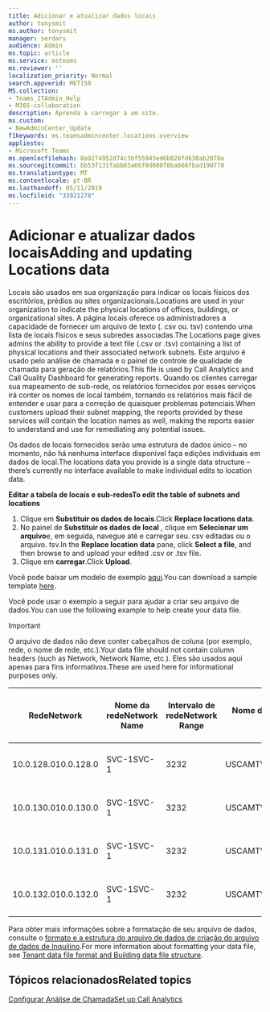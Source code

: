 ```yaml
---
title: Adicionar e atualizar dados locais
author: tonysmit
ms.author: tonysmit
manager: serdars
audience: Admin
ms.topic: article
ms.service: msteams
ms.reviewer: ''
localization_priority: Normal
search.appverid: MET150
MS.collection:
- Teams_ITAdmin_Help
- M365-collaboration
description: Aprenda a carregar a um site.
ms.custom:
- NewAdminCenter_Update
f1keywords: ms.teamsadmincenter.locations.overview
appliesto:
- Microsoft Teams
ms.openlocfilehash: 8a9274952d74c3bf55943ed6b028fd630ab2078e
ms.sourcegitcommit: bb53f131fabb03a66f0d000f8ba668fbad190778
ms.translationtype: MT
ms.contentlocale: pt-BR
ms.lasthandoff: 05/11/2019
ms.locfileid: "33921278"
---
```

<a name="adding-and-updating-locations-data"></a><span data-ttu-id="8f576-103">Adicionar e atualizar dados locais</span><span class="sxs-lookup"><span data-stu-id="8f576-103">Adding and updating Locations data</span></span>
============================

<span data-ttu-id="8f576-104">Locais são usados em sua organização para indicar os locais físicos dos escritórios, prédios ou sites organizacionais.</span><span class="sxs-lookup"><span data-stu-id="8f576-104">Locations are used in your organization to indicate the physical locations of offices, buildings, or organizational sites.</span></span> <span data-ttu-id="8f576-105">A página locais oferece os administradores a capacidade de fornecer um arquivo de texto (. csv ou. tsv) contendo uma lista de locais físicos e seus subredes associadas.</span><span class="sxs-lookup"><span data-stu-id="8f576-105">The Locations page gives admins the ability to provide a text file (.csv or .tsv) containing a list of physical locations and their associated network subnets.</span></span> <span data-ttu-id="8f576-106">Este arquivo é usado pelo análise de chamada e o painel de controle de qualidade de chamada para geração de relatórios.</span><span class="sxs-lookup"><span data-stu-id="8f576-106">This file is used by Call Analytics and Call Quality Dashboard for generating reports.</span></span> <span data-ttu-id="8f576-107">Quando os clientes carregar sua mapeamento de sub-rede, os relatórios fornecidos por esses serviços irá conter os nomes de local também, tornando os relatórios mais fácil de entender e usar para a correção de quaisquer problemas potenciais.</span><span class="sxs-lookup"><span data-stu-id="8f576-107">When customers upload their subnet mapping, the reports provided by these services will contain the location names as well, making the reports easier to understand and use for remediating any potential issues.</span></span>

<span data-ttu-id="8f576-108">Os dados de locais fornecidos serão uma estrutura de dados único – no momento, não há nenhuma interface disponível faça edições individuais em dados de local.</span><span class="sxs-lookup"><span data-stu-id="8f576-108">The locations data you provide is a single data structure – there’s currently no interface available to make individual edits to location data.</span></span> 

<span data-ttu-id="8f576-109">**Editar a tabela de locais e sub-redes**</span><span class="sxs-lookup"><span data-stu-id="8f576-109">**To edit the table of subnets and locations**</span></span>

1. <span data-ttu-id="8f576-110">Clique em **Substituir os dados de locais**.</span><span class="sxs-lookup"><span data-stu-id="8f576-110">Click **Replace locations data**.</span></span>
2. <span data-ttu-id="8f576-111">No painel de **Substituir os dados de local** , clique em **Selecionar um arquivo**e, em seguida, navegue até e carregar seu. csv editadas ou o arquivo. tsv.</span><span class="sxs-lookup"><span data-stu-id="8f576-111">In the **Replace location data** pane, click **Select a file**, and then browse to and upload your edited .csv or .tsv file.</span></span> 
3. <span data-ttu-id="8f576-112">Clique em **carregar**.</span><span class="sxs-lookup"><span data-stu-id="8f576-112">Click **Upload**.</span></span> 


<span data-ttu-id="8f576-113">Você pode baixar um modelo de exemplo [aqui](https://github.com/MicrosoftDocs/OfficeDocs-SkypeForBusiness/blob/live/Teams/downloads/locations-template.zip?raw=true).</span><span class="sxs-lookup"><span data-stu-id="8f576-113">You can download a sample template [here](https://github.com/MicrosoftDocs/OfficeDocs-SkypeForBusiness/blob/live/Teams/downloads/locations-template.zip?raw=true).</span></span>

<span data-ttu-id="8f576-114">Você pode usar o exemplo a seguir para ajudar a criar seu arquivo de dados.</span><span class="sxs-lookup"><span data-stu-id="8f576-114">You can use the following example to help create your data file.</span></span> 

> [!IMPORTANT]
> <span data-ttu-id="8f576-115">O arquivo de dados não deve conter cabeçalhos de coluna (por exemplo, rede, o nome de rede, etc.).</span><span class="sxs-lookup"><span data-stu-id="8f576-115">Your data file should not contain column headers (such as Network, Network Name, etc.).</span></span> <span data-ttu-id="8f576-116">Eles são usados aqui apenas para fins informativos.</span><span class="sxs-lookup"><span data-stu-id="8f576-116">These are used here for informational purposes only.</span></span> </br>

|<span data-ttu-id="8f576-117">Rede</span><span class="sxs-lookup"><span data-stu-id="8f576-117">Network</span></span>|<span data-ttu-id="8f576-118">Nome da rede</span><span class="sxs-lookup"><span data-stu-id="8f576-118">Network Name</span></span>|<span data-ttu-id="8f576-119">Intervalo de rede</span><span class="sxs-lookup"><span data-stu-id="8f576-119">Network Range</span></span>|<span data-ttu-id="8f576-120">Nome do edifício</span><span class="sxs-lookup"><span data-stu-id="8f576-120">Building Name</span></span>|<span data-ttu-id="8f576-121">Tipo de propriedade</span><span class="sxs-lookup"><span data-stu-id="8f576-121">Ownership Type</span></span>|<span data-ttu-id="8f576-122">Tipo de construção</span><span class="sxs-lookup"><span data-stu-id="8f576-122">Building Type</span></span>|<span data-ttu-id="8f576-123">Tipo de construção do Office</span><span class="sxs-lookup"><span data-stu-id="8f576-123">Building Office Type</span></span>|<span data-ttu-id="8f576-124">Cidade</span><span class="sxs-lookup"><span data-stu-id="8f576-124">City</span></span>|<span data-ttu-id="8f576-125">Código Postal</span><span class="sxs-lookup"><span data-stu-id="8f576-125">Zip Code</span></span>|<span data-ttu-id="8f576-126">País</span><span class="sxs-lookup"><span data-stu-id="8f576-126">Country</span></span>|<span data-ttu-id="8f576-127">Estado</span><span class="sxs-lookup"><span data-stu-id="8f576-127">State</span></span>|<span data-ttu-id="8f576-128">Região</span><span class="sxs-lookup"><span data-stu-id="8f576-128">Region</span></span>|<span data-ttu-id="8f576-129">Interior Corp</span><span class="sxs-lookup"><span data-stu-id="8f576-129">Inside Corp</span></span>|<span data-ttu-id="8f576-130">Rota Express</span><span class="sxs-lookup"><span data-stu-id="8f576-130">Express Route</span></span>|
|-|-|-|-|-|-|-|-|-|-|-|-|-|-|
|<span data-ttu-id="8f576-131">10.0.128.0</span><span class="sxs-lookup"><span data-stu-id="8f576-131">10.0.128.0</span></span> |<span data-ttu-id="8f576-132">SVC-1</span><span class="sxs-lookup"><span data-stu-id="8f576-132">SVC-1</span></span>|<span data-ttu-id="8f576-133">32</span><span class="sxs-lookup"><span data-stu-id="8f576-133">32</span></span>|<span data-ttu-id="8f576-134">USCAMTV001</span><span class="sxs-lookup"><span data-stu-id="8f576-134">USCAMTV001</span></span>|<span data-ttu-id="8f576-135">Contoso concessão RE&F</span><span class="sxs-lookup"><span data-stu-id="8f576-135">Contoso Leased RE&F</span></span>|<span data-ttu-id="8f576-136">Office</span><span class="sxs-lookup"><span data-stu-id="8f576-136">Office</span></span>|<span data-ttu-id="8f576-137">RE&F</span><span class="sxs-lookup"><span data-stu-id="8f576-137">RE&F</span></span>|<span data-ttu-id="8f576-138">Modo de exibição das Montanhas</span><span class="sxs-lookup"><span data-stu-id="8f576-138">Mountain View</span></span>|<span data-ttu-id="8f576-139">94043 e.u.a.</span><span class="sxs-lookup"><span data-stu-id="8f576-139">94043</span></span>|<span data-ttu-id="8f576-140">CONOSCO</span><span class="sxs-lookup"><span data-stu-id="8f576-140">US</span></span>|<span data-ttu-id="8f576-141">CA</span><span class="sxs-lookup"><span data-stu-id="8f576-141">CA</span></span>|<span data-ttu-id="8f576-142">CONOSCO</span><span class="sxs-lookup"><span data-stu-id="8f576-142">US</span></span>|<span data-ttu-id="8f576-143">1</span><span class="sxs-lookup"><span data-stu-id="8f576-143">1</span></span>|<span data-ttu-id="8f576-144">1</span><span class="sxs-lookup"><span data-stu-id="8f576-144">1</span></span>|
|<span data-ttu-id="8f576-145">10.0.130.0</span><span class="sxs-lookup"><span data-stu-id="8f576-145">10.0.130.0</span></span> |<span data-ttu-id="8f576-146">SVC-1</span><span class="sxs-lookup"><span data-stu-id="8f576-146">SVC-1</span></span>|<span data-ttu-id="8f576-147">32</span><span class="sxs-lookup"><span data-stu-id="8f576-147">32</span></span>|<span data-ttu-id="8f576-148">USCAMTV001</span><span class="sxs-lookup"><span data-stu-id="8f576-148">USCAMTV001</span></span>|<span data-ttu-id="8f576-149">Contoso concessão RE&F</span><span class="sxs-lookup"><span data-stu-id="8f576-149">Contoso Leased RE&F</span></span>|<span data-ttu-id="8f576-150">Office</span><span class="sxs-lookup"><span data-stu-id="8f576-150">Office</span></span>|<span data-ttu-id="8f576-151">RE&F</span><span class="sxs-lookup"><span data-stu-id="8f576-151">RE&F</span></span>|<span data-ttu-id="8f576-152">Modo de exibição das Montanhas</span><span class="sxs-lookup"><span data-stu-id="8f576-152">Mountain View</span></span>|<span data-ttu-id="8f576-153">94043 e.u.a.</span><span class="sxs-lookup"><span data-stu-id="8f576-153">94043</span></span>|<span data-ttu-id="8f576-154">CONOSCO</span><span class="sxs-lookup"><span data-stu-id="8f576-154">US</span></span>|<span data-ttu-id="8f576-155">CA</span><span class="sxs-lookup"><span data-stu-id="8f576-155">CA</span></span>|<span data-ttu-id="8f576-156">CONOSCO</span><span class="sxs-lookup"><span data-stu-id="8f576-156">US</span></span>|<span data-ttu-id="8f576-157">1</span><span class="sxs-lookup"><span data-stu-id="8f576-157">1</span></span>|<span data-ttu-id="8f576-158">1</span><span class="sxs-lookup"><span data-stu-id="8f576-158">1</span></span>|
|<span data-ttu-id="8f576-159">10.0.131.0</span><span class="sxs-lookup"><span data-stu-id="8f576-159">10.0.131.0</span></span> |<span data-ttu-id="8f576-160">SVC-1</span><span class="sxs-lookup"><span data-stu-id="8f576-160">SVC-1</span></span>|<span data-ttu-id="8f576-161">32</span><span class="sxs-lookup"><span data-stu-id="8f576-161">32</span></span>|<span data-ttu-id="8f576-162">USCAMTV001</span><span class="sxs-lookup"><span data-stu-id="8f576-162">USCAMTV001</span></span>|<span data-ttu-id="8f576-163">Contoso concessão RE&F</span><span class="sxs-lookup"><span data-stu-id="8f576-163">Contoso Leased RE&F</span></span>|<span data-ttu-id="8f576-164">Office</span><span class="sxs-lookup"><span data-stu-id="8f576-164">Office</span></span>|<span data-ttu-id="8f576-165">RE&F</span><span class="sxs-lookup"><span data-stu-id="8f576-165">RE&F</span></span>|<span data-ttu-id="8f576-166">Modo de exibição das Montanhas</span><span class="sxs-lookup"><span data-stu-id="8f576-166">Mountain View</span></span>|<span data-ttu-id="8f576-167">94043 e.u.a.</span><span class="sxs-lookup"><span data-stu-id="8f576-167">94043</span></span>|<span data-ttu-id="8f576-168">CONOSCO</span><span class="sxs-lookup"><span data-stu-id="8f576-168">US</span></span>|<span data-ttu-id="8f576-169">CA</span><span class="sxs-lookup"><span data-stu-id="8f576-169">CA</span></span>|<span data-ttu-id="8f576-170">CONOSCO</span><span class="sxs-lookup"><span data-stu-id="8f576-170">US</span></span>|<span data-ttu-id="8f576-171">1</span><span class="sxs-lookup"><span data-stu-id="8f576-171">1</span></span>|<span data-ttu-id="8f576-172">1</span><span class="sxs-lookup"><span data-stu-id="8f576-172">1</span></span>|
|<span data-ttu-id="8f576-173">10.0.132.0</span><span class="sxs-lookup"><span data-stu-id="8f576-173">10.0.132.0</span></span> |<span data-ttu-id="8f576-174">SVC-1</span><span class="sxs-lookup"><span data-stu-id="8f576-174">SVC-1</span></span>|<span data-ttu-id="8f576-175">32</span><span class="sxs-lookup"><span data-stu-id="8f576-175">32</span></span>|<span data-ttu-id="8f576-176">USCAMTV001</span><span class="sxs-lookup"><span data-stu-id="8f576-176">USCAMTV001</span></span>|<span data-ttu-id="8f576-177">Contoso concessão RE&F</span><span class="sxs-lookup"><span data-stu-id="8f576-177">Contoso Leased RE&F</span></span>|<span data-ttu-id="8f576-178">Office</span><span class="sxs-lookup"><span data-stu-id="8f576-178">Office</span></span>|<span data-ttu-id="8f576-179">RE&F</span><span class="sxs-lookup"><span data-stu-id="8f576-179">RE&F</span></span>|<span data-ttu-id="8f576-180">Modo de exibição das Montanhas</span><span class="sxs-lookup"><span data-stu-id="8f576-180">Mountain View</span></span>|<span data-ttu-id="8f576-181">94043 e.u.a.</span><span class="sxs-lookup"><span data-stu-id="8f576-181">94043</span></span>|<span data-ttu-id="8f576-182">CONOSCO</span><span class="sxs-lookup"><span data-stu-id="8f576-182">US</span></span>|<span data-ttu-id="8f576-183">CA</span><span class="sxs-lookup"><span data-stu-id="8f576-183">CA</span></span>|<span data-ttu-id="8f576-184">CONOSCO</span><span class="sxs-lookup"><span data-stu-id="8f576-184">US</span></span>|<span data-ttu-id="8f576-185">1</span><span class="sxs-lookup"><span data-stu-id="8f576-185">1</span></span>|<span data-ttu-id="8f576-186">1</span><span class="sxs-lookup"><span data-stu-id="8f576-186">1</span></span>|


<span data-ttu-id="8f576-187">Para obter mais informações sobre a formatação de seu arquivo de dados, consulte o [formato e a estrutura do arquivo de dados de criação do arquivo de dados de Inquilino](turning-on-and-using-call-quality-dashboard.md#tenant-data-file-format-and-building-data-file-structure).</span><span class="sxs-lookup"><span data-stu-id="8f576-187">For more information about formatting your data file, see [Tenant data file format and Building data file structure](turning-on-and-using-call-quality-dashboard.md#tenant-data-file-format-and-building-data-file-structure).</span></span>


## <a name="related-topics"></a><span data-ttu-id="8f576-188">Tópicos relacionados</span><span class="sxs-lookup"><span data-stu-id="8f576-188">Related topics</span></span>

[<span data-ttu-id="8f576-189">Configurar Análise de Chamada</span><span class="sxs-lookup"><span data-stu-id="8f576-189">Set up Call Analytics</span></span>](set-up-call-analytics.md)

